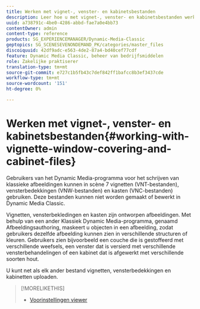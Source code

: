 ```yaml
---
title: Werken met vignet-, venster- en kabinetsbestanden
description: Leer hoe u met vignet-, venster- en kabinetsbestanden werkt.
uuid: a738791c-4be0-4286-abbd-fae7a0e4bb73
contentOwner: admin
content-type: reference
products: SG_EXPERIENCEMANAGER/Dynamic-Media-Classic
geptopics: SG_SCENESEVENONDEMAND_PK/categories/master_files
discoiquuid: 42df9adc-e563-4de2-87a4-bd40cef77cdf
feature: Dynamic Media Classic, beheer van bedrijfsmiddelen
role: Zakelijke praktiserer
translation-type: tm+mt
source-git-commit: e727c1b5fb43c7def842ff1bafcc8b3ef3437cde
workflow-type: tm+mt
source-wordcount: '151'
ht-degree: 0%

---
```



# Werken met vignet-, venster- en kabinetsbestanden{#working-with-vignette-window-covering-and-cabinet-files}

Gebruikers van het Dynamic Media-programma voor het schrijven van klassieke afbeeldingen kunnen in scène 7 vignetten (VNT-bestanden), vensterbedekkingen (VNW-bestanden) en kasten (VNC-bestanden) gebruiken. Deze bestanden kunnen niet worden gemaakt of bewerkt in Dynamic Media Classic.

Vignetten, vensterbekledingen en kasten zijn ontworpen afbeeldingen. Met behulp van een ander Klassiek Dynamic Media-programma, genaamd Afbeeldingsauthoring, maskeert u objecten in een afbeelding, zodat gebruikers dezelfde afbeelding kunnen zien in verschillende structuren of kleuren. Gebruikers zien bijvoorbeeld een couche die is gestoffeerd met verschillende weefsels, een venster dat is versierd met verschillende vensterbehandelingen of een kabinet dat is afgewerkt met verschillende soorten hout.

U kunt net als elk ander bestand vignetten, vensterbedekkingen en kabinetten uploaden.

>[!MORELIKETHIS]
>
>* [Voorinstellingen viewer](application-setup.md#viewer_presets)


